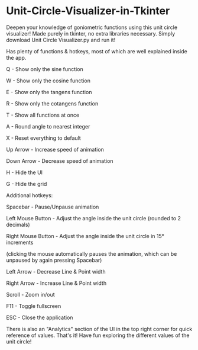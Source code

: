 # Unit-Circle-Visualizer-in-Tkinter
Deepen your knowledge of goniometric functions using this unit circle visualizer! Made purely in tkinter, no extra libraries necessary. Simply download Unit Circle Visualizer.py and run it!

Has plenty of functions & hotkeys, most of which are well explained inside the app.

Q - Show only the sine function

W - Show only the cosine function

E - Show only the tangens function

R - Show only the cotangens function

T - Show all functions at once

A - Round angle to nearest integer

X - Reset everything to default

Up Arrow - Increase speed of animation

Down Arrow - Decrease speed of animation

H - Hide the UI

G - Hide the grid


Additional hotkeys:

Spacebar - Pause/Unpause animation

Left Mouse Button - Adjust the angle inside the unit circle (rounded to 2 decimals)

Right Mouse Button - Adjust the angle inside the unit circle in 15° increments

(clicking the mouse automatically pauses the animation, which can be unpaused by again pressing Spacebar)

Left Arrow - Decrease Line & Point width

Right Arrow - Increase Line & Point width

Scroll - Zoom in/out

F11 - Toggle fullscreen

ESC - Close the application


There is also an "Analytics" section of the UI in the top right corner for quick reference of values.
That's it! Have fun exploring the different values of the unit circle!
